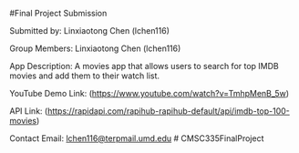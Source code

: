 #Final Project Submission

Submitted by: Linxiaotong Chen (lchen116)  

Group Members: Linxiaotong Chen (lchen116)

App Description: A movies app that allows users to search for top IMDB movies and add them to their watch list.

YouTube Demo Link: (https://www.youtube.com/watch?v=TmhpMenB_5w)  

API Link: (https://rapidapi.com/rapihub-rapihub-default/api/imdb-top-100-movies) 
 
Contact Email: lchen116@terpmail.umd.edu #   C M S C 3 3 5 F i n a l P r o j e c t 
 
 